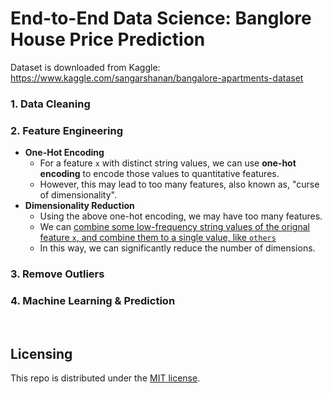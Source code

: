 # End-to-End Data Science: Banglore House Price Prediction

Dataset is downloaded from Kaggle: https://www.kaggle.com/sangarshanan/bangalore-apartments-dataset

### 1. Data Cleaning

### 2. Feature Engineering

* **One-Hot Encoding**
  * For a feature `x` with distinct string values, we can use **one-hot encoding** to encode those values to quantitative features.
  * However, this may lead to too many features, also known as, "curse of dimensionality".
* **Dimensionality Reduction**
  * Using the above one-hot encoding, we may have too many features.
  * We can <u>combine some low-frequency string values of the orignal feature `x`, and combine them to a single value, like `others`</u>
  * In this way, we can significantly reduce the number of dimensions.

### 3. Remove Outliers

### 4. Machine Learning & Prediction

<br>

## Licensing

This repo is distributed under the <a href="https://github.com/Ziang-Lu/Banglore-House-Price-Prediction/blob/master/LICENSE">MIT license</a>.

